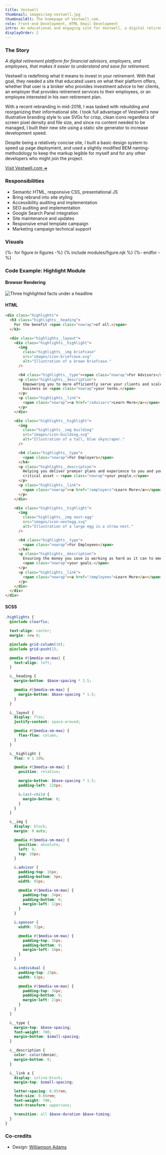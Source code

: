 ```yaml
---
title: Vestwell
thumbnail: images/img-vestwell.jpg
thumbnailAlt: The homepage of Vestwell.com.
role: Front-end Development, HTML Email Development
intro: An educational and engaging site for Vestwell, a digital retirement platform, to feature their unique product and their fresh rebranding.
displayOrder: 2
---
```


### The Story

_A digital retirement platform for financial advisors, employers, and employees, that makes it easier to understand and save for retirement._

Vestwell is redefining what it means to invest in your retirement. With that goal, they needed a site that educated users on what their platform offers, whether that user is a broker who provides investment advice to her clients, an employer that provides retirement services to their employees, or an employee interested in his own retirement plan.

With a recent rebranding in mid-2018, I was tasked with rebuilding and reorganizing their informational site. I took full advantage of Vestwell's new illustrative branding style to use SVGs for crisp, clean icons regardless of screen pixel density and file size, and since no content needed to be managed, I built their new site using a static site generator to increase development speed.

Despite being a relatively concise site, I built a basic design system to speed up page deployment, and used a slightly modified BEM naming-methodology to keep the markup legible for myself and for any other developers who might join the project.

[Visit Vestwell.com &#10132;](http://vestwell.com/)

### Responsibilities

- Semantic HTML, responsive CSS, presentational JS
- Bring rebrand into site styling
- Accessibility auditing and implementation
- SEO auditing and implementation
- Google Search Panel integration
- Site maintenance and updates
- Responsive email template campaign
- Marketing campaign technical support

### Visuals

<div class="visuals">

{%- for figure in figures -%}
{% include modules/figure.njk %}
{%- endfor -%}

</div>

<div class="code">

### Code Example: Highlight Module

#### Browser Rendering

![Three highlighted facts under a headline](/images/img-vestwell-code-example.gif)

<div class="code__html language-html">

#### HTML

```html
<div class="highlights">
  <h3 class="highlights__heading">
    For the benefit <span class="nowrap">of all.</span>
  </h3>

  <div class="highlights__layout">
    <div class="highlights__highlight">
      <img
        class="highlights__img briefcase"
        src="images/icon-briefcase.svg"
        alt="Illustration of a brown briefcase."
      />

      <h4 class="highlights__type"><span class="nowrap">For Advisors</span></h4>
      <p class="highlights__description">
        Empowering you to more efficiently serve your clients and scale your
        business on <span class="nowrap">your terms.</span>
      </p>
      <p class="highlights__link">
        <span class="nowrap"><a href="/advisors">Learn More</a></span>
      </p>
    </div>

    <div class="highlights__highlight">
      <img
        class="highlights__img building"
        src="images/icon-building.svg"
        alt="Illustration of a tall, blue skyscraper."
      />

      <h4 class="highlights__type">
        <span class="nowrap">For Employers</span>
      </h4>
      <p class="highlights__description">
        Helping you deliver premier plans and experience to you and your most
        critical asset — <span class="nowrap">your people.</span>
      </p>
      <p class="highlights__link">
        <span class="nowrap"><a href="/employers">Learn More</a></span>
      </p>
    </div>

    <div class="highlights__highlight">
      <img
        class="highlights__img nest-egg"
        src="images/icon-nestegg.svg"
        alt="Illustration of a large egg in a straw nest."
      />

      <h4 class="highlights__type">
        <span class="nowrap">For Employees</span>
      </h4>
      <p class="highlights__description">
        Ensuring the money you save is working as hard as it can to meet
        <span class="nowrap">your goals.</span>
      </p>
      <p class="highlights__link">
        <span class="nowrap"><a href="/employees">Learn More</a></span>
      </p>
    </div>
  </div>
</div>
```

</div>

<div class="code__sass language-css language-scss">

#### SCSS

```scss
.highlights {
  @include clearfix;

  text-align: center;
  margin: 8vw 0;

  @include grid-column(10);
  @include grid-push(1);

  @media #{$media-sm-max} {
    text-align: left;
  }

  &__heading {
    margin-bottom: $base-spacing * 2.5;

    @media #{$media-sm-max} {
      margin-bottom: $base-spacing * 1.5;
    }
  }

  &__layout {
    display: flex;
    justify-content: space-around;

    @media #{$media-sm-max} {
      flex-flow: column;
    }
  }

  &__highlight {
    flex: 0 1 28%;

    @media #{$media-sm-max} {
      position: relative;

      margin-bottom: $base-spacing * 1.5;
      padding-left: 120px;

      &:last-child {
        margin-bottom: 0;
      }
    }
  }

  &__img {
    display: block;
    margin: 0 auto;

    @media #{$media-sm-max} {
      position: absolute;
      left: 0;
      top: 20px;
    }

    &.advisor {
      padding-top: 16px;
      padding-bottom: 9px;
      width: 85px;

      @media #{$media-sm-max} {
        padding-top: 34px;
        padding-bottom: 0;
        margin-left: 11px;
      }
    }

    &.sponsor {
      width: 72px;

      @media #{$media-sm-max} {
        padding-top: 16px;
        padding-bottom: 0;
        margin-left: 18px;
      }
    }

    &.individual {
      padding-top: 23px;
      width: 63px;

      @media #{$media-sm-max} {
        padding-top: 34px;
        padding-bottom: 0;
        margin-left: 21px;
      }
    }
  }

  &__type {
    margin-top: $base-spacing;
    font-weight: 700;
    margin-bottom: $small-spacing;
  }

  &__description {
    color: color(denim);
    margin-bottom: 0;
  }

  &__link a {
    display: inline-block;
    margin-top: $small-spacing;

    letter-spacing: 0.05rem;
    font-size: 0.66rem;
    font-weight: 700;
    text-transform: uppercase;

    transition: all $base-duration $base-timing;
  }
}
```

</div>

</div>

### Co-credits

- Design: [Williamson Adams](http://www.williamsonadams.com/)

